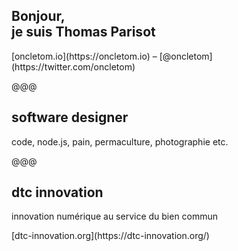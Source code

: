 <!-- .slide: data-background="../../src/img/thomas-parisot-landscape.jpg" data-state="background-dark" -->

## Bonjour,<br> je suis **Thomas** Parisot

<footer>
[oncletom.io](https://oncletom.io) –
[@oncletom](https://twitter.com/oncletom)
</footer>

@@@

## software designer

code, node.js, pain, permaculture, photographie etc.

@@@

## dtc innovation

innovation numérique au service du bien commun

<footer>
[dtc-innovation.org](https://dtc-innovation.org/)
</footer>
